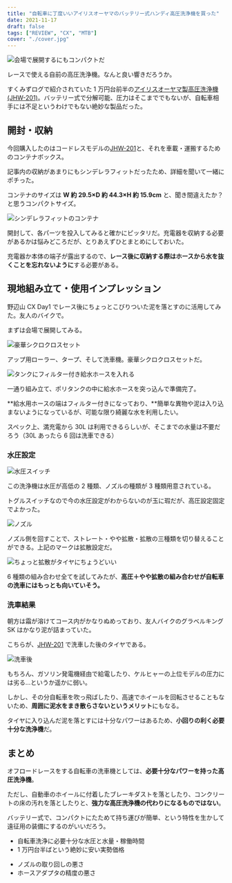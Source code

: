```yaml
---
title: "自転車に丁度いいアイリスオーヤマのバッテリー式ハンディ高圧洗浄機を買った"
date: 2021-11-17
draft: false
tags: ["REVIEW", "CX", "MTB"]
cover: "./cover.jpg"
---
```


![会場で展開するにもコンパクトだ](./eyecatch.jpg)

レースで使える自前の高圧洗浄機。なんと良い響きだろうか。

すくみずログで紹介されていた 1 万円台前半の[アイリスオーヤマ製高圧洗浄機(JHW-201)](https://amzn.to/3FpM7mR)。バッテリー式で分解可能、圧力はそこまででもないが、自転車相手には不足というわけでもない絶妙な製品だった。

<LinkBox url="https://skmzlog.com/10-17-2021-gojo-cx/" />

## 開封・収納

今回購入したのはコードレスモデルの[JHW-201](https://amzn.to/3FpM7mR)と、それを車載・運搬するためのコンテナボックス。

<LinkBox url="https://www.amazon.co.jp/gp/product/B08481Z7H1/" isAmazonLink />

<LinkBox url="https://www.amazon.co.jp/gp/product/B00IMR177S/" isAmazonLink />

記事内の収納があまりにもシンデレラフィットだったため、詳細を聞いて一緒にポチった。

コンテナのサイズは **W 約 29.5×D 約 44.3×H 約 15.9cm** と、聞き間違えたか？と思うコンパクトサイズ。

![シンデレラフィットのコンテナ](./fit.jpg)

開封して、各パーツを投入してみると確かにピッタリだ。充電器を収納する必要があるかは悩みどころだが、とりあえずひとまとめにしておいた。

充電器か本体の端子が露出するので、**レース後に収納する際はホースから水を抜くことを忘れないように**する必要がある。

## 現地組み立て・使用インプレッション

野辺山 CX Day1 でレース後にちょっとこびりついた泥を落とすのに活用してみた。友人のバイクで。

<LinkBox url="https://blog.gensobunya.net/post/2021/11/2021_jcx_nobeyama/" />

まずは会場で展開してみる。

![豪華シクロクロスセット](./cyclocross_set.jpg)

アップ用ローラー、タープ、そして洗車機。豪華シクロクロスセットだ。

![タンクにフィルター付き給水ホースを入れる](./eyecatch.jpg)

一通り組み立て、ポリタンクの中に給水ホースを突っ込んで準備完了。

**給水用ホースの端はフィルター付きになっており、**簡単な異物や泥は入り込まないようになっているが、可能な限り綺麗な水を利用したい。

スペック上、満充電から 30L は利用できるらしいが、そこまでの水量は不要だろう（30L あったら 6 回は洗車できる）

### 水圧設定

![水圧スイッチ](./switch.jpg)

この洗浄機は水圧が高低の 2 種類、ノズルの種類が 3 種類用意されている。

トグルスイッチなので今の水圧設定がわからないのが玉に瑕だが、高圧設定固定でよかった。

![ノズル](./mark.jpg)

ノズル側を回すことで、ストレート・やや拡散・拡散の三種類を切り替えることができる。上記のマークは拡散設定だ。

![ちょっと拡散がタイヤにちょうどいい](./best_mark.jpg)

6 種類の組み合わせ全てを試してみたが、**高圧＋やや拡散の組み合わせが自転車の洗車にはもっとも向いていそう。**

### 洗車結果

朝方は霜が溶けてコース内がかなりぬめっており、友人バイクのグラベルキング SK はかなり泥が詰まっていた。

こちらが、[JHW-201](https://amzn.to/3FpM7mR) で洗車した後のタイヤである。

![洗車後](./cleaned.jpg)

もちろん、ガソリン発電機経由で給電したり、ケルヒャーの上位モデルの圧力には劣る…というか遥かに弱い。

しかし、その分自転車を吹っ飛ばしたり、高速でホイールを回転させることもないため、**周囲に泥水をまき散らさないというメリット**にもなる。

タイヤに入り込んだ泥を落とすには十分なパワーはあるため、**小回りの利く必要十分な洗浄機**だ。

## まとめ

オフロードレースをする自転車の洗車機としては、**必要十分なパワーを持った高圧洗浄機**。

ただし、自動車のホイールに付着したブレーキダストを落としたり、コンクリートの床の汚れを落としたりと、**強力な高圧洗浄機の代わりになるものではない**。

バッテリー式で、コンパクトにたためて持ち運びが簡単、という特性を生かして遠征用の装備にするのがいいだろう。

<PositiveBox>

- 自転車洗浄に必要十分な水圧と水量・稼働時間
- 1 万円台半ばという絶妙に安い実勢価格

</PositiveBox>

<NegativeBox>

- ノズルの取り回しの悪さ
- ホースアダプタの精度の悪さ

</NegativeBox>

<LinkBox url="https://www.amazon.co.jp/gp/product/B08481Z7H1/" isAmazonLink />

